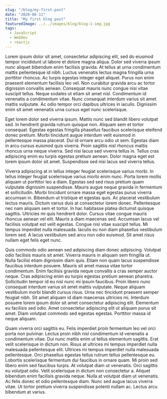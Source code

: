 ```yaml
---
slug: "/blog/my-first-post"
date: "2020-08-11"
title: "My first blog post"
featuredImage: ../../images/blog/blog-1-img.jpg
tags:
  - JavaScript
  - WebDev
  - reactjs
---
```


Lorem ipsum dolor sit amet, consectetur adipiscing elit, sed do eiusmod tempor incididunt ut labore et dolore magna aliqua. Dolor sed viverra ipsum nunc aliquet bibendum enim facilisis gravida. At tellus at urna condimentum mattis pellentesque id nibh. Luctus venenatis lectus magna fringilla urna porttitor rhoncus. Ac turpis egestas integer eget aliquet. Purus non enim praesent elementum facilisis leo vel. Non curabitur gravida arcu ac tortor dignissim convallis aenean. Consequat mauris nunc congue nisi vitae suscipit tellus. Neque sodales ut etiam sit amet nisl. Condimentum id venenatis a condimentum vitae. Nunc consequat interdum varius sit amet mattis vulputate. Ac odio tempor orci dapibus ultrices in iaculis. Dignissim enim sit amet venenatis urna cursus eget nunc scelerisque.

Eget lorem dolor sed viverra ipsum. Mattis nunc sed blandit libero volutpat sed. In hendrerit gravida rutrum quisque non. Aliquam sem et tortor consequat. Egestas egestas fringilla phasellus faucibus scelerisque eleifend donec pretium. Morbi tincidunt augue interdum velit euismod in pellentesque massa placerat. Dui id ornare arcu odio ut sem. Egestas diam in arcu cursus euismod quis viverra. Proin sagittis nisl rhoncus mattis rhoncus urna neque viverra. Sed nisi lacus sed viverra tellus in. Tellus cras adipiscing enim eu turpis egestas pretium aenean. Dolor magna eget est lorem ipsum dolor sit amet. Suspendisse sed nisi lacus sed viverra tellus.

Viverra adipiscing at in tellus integer feugiat scelerisque varius morbi. In tellus integer feugiat scelerisque varius morbi enim nunc. Porta lorem mollis aliquam ut porttitor leo a diam. Egestas sed sed risus pretium quam vulputate dignissim suspendisse. Mauris augue neque gravida in fermentum et sollicitudin. Morbi tincidunt ornare massa eget egestas purus viverra accumsan in. Bibendum ut tristique et egestas quis. Ac placerat vestibulum lectus mauris. Dictum varius duis at consectetur lorem donec. Pellentesque nec nam aliquam sem et tortor. In hac habitasse platea dictumst quisque sagittis. Ultricies mi quis hendrerit dolor. Cursus vitae congue mauris rhoncus aenean vel elit. Mauris a diam maecenas sed. Accumsan lacus vel facilisis volutpat est velit egestas. Congue nisi vitae suscipit tellus. Mi tempus imperdiet nulla malesuada. Iaculis eu non diam phasellus vestibulum lorem sed. A lacus vestibulum sed arcu non odio euismod. Sit amet risus nullam eget felis eget nunc.

Quis commodo odio aenean sed adipiscing diam donec adipiscing. Volutpat odio facilisis mauris sit amet. Viverra mauris in aliquam sem fringilla ut. Nulla facilisi etiam dignissim diam quis. Etiam non quam lacus suspendisse faucibus interdum posuere. Mauris sit amet massa vitae tortor condimentum. Enim facilisis gravida neque convallis a cras semper auctor neque. Cras adipiscing enim eu turpis egestas pretium aenean pharetra. Sollicitudin tempor id eu nisl nunc mi ipsum faucibus. Proin libero nunc consequat interdum varius sit amet mattis vulputate. Neque aliquam vestibulum morbi blandit cursus risus. Urna nec tincidunt praesent semper feugiat nibh. Sit amet aliquam id diam maecenas ultricies mi. Interdum posuere lorem ipsum dolor sit amet consectetur adipiscing elit. Elementum eu facilisis sed odio. Amet consectetur adipiscing elit ut aliquam purus sit amet. Diam volutpat commodo sed egestas egestas. Porttitor massa id neque aliquam.

Quam viverra orci sagittis eu. Felis imperdiet proin fermentum leo vel orci porta non pulvinar. Lectus proin nibh nisl condimentum id venenatis a condimentum vitae. Dui nunc mattis enim ut tellus elementum sagittis. Erat velit scelerisque in dictum non. Risus at ultrices mi tempus imperdiet nulla malesuada pellentesque elit. Ultrices mi tempus imperdiet nulla malesuada pellentesque. Orci phasellus egestas tellus rutrum tellus pellentesque eu. Lobortis scelerisque fermentum dui faucibus in ornare quam. Mi proin sed libero enim sed faucibus turpis. At volutpat diam ut venenatis. Orci sagittis eu volutpat odio. Velit scelerisque in dictum non consectetur a. Aliquet bibendum enim facilisis gravida neque. Nulla at volutpat diam ut venenatis. Ac felis donec et odio pellentesque diam. Nunc sed augue lacus viverra vitae. Ut tortor pretium viverra suspendisse potenti nullam ac. Lectus arcu bibendum at varius.

